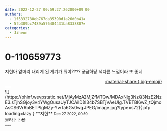 ```yaml
---
date: 2022-12-27 00:59:27.262000+09:00
authors:
  - 1f5332780eb767da35390d1a26d0b41a
  - 5fb309bc7489a576484431ba8338807e
categories:
  - Jiheon
---
```


# 0-110659773

<div class="post-container" markdown="1">
<div class="content-container md-sidebar__scrollwrap" markdown="1">

지헌아 앞머리 내리게 된 계기가 뭐야???? 궁금하당 색다른 느낌이라 또 좋네

</div>
</div>

<div style="text-align: right;" markdown="1">
<a href="https://weverse.io/fromis9/fanpost/0-110659773" style="text-align: right;">:material-share:{.big-emoji}</a>
</div>
---

<div class="comments-container md-sidebar__scrollwrap" markdown="1">
<div class="comment" markdown="1">
<div class='id-container' markdown="1">
![](https://phinf.wevpstatic.net/MjAyMzA2MjZfMTQw/MDAxNjg3NzQ3NzE2NzE3.sTjhSGjoy3v4YWgOusaUyTJCAiIDDI34b7SBTjVAeUIg.TVETBI6wZ_tQjmoAsCS6Vr6bBETPlgMZy-YwTa6Gs0wg.JPEG/image.jpg?type=s72){ pfp loading=lazy }
**<span class="artist">지헌</span>** <small>Dec 27 2022, 00:59</small><br>
</div>
<div class='comment-body' markdown="1">
몰라ㅏㅏ😎
</div>
</div>
</div>
---
